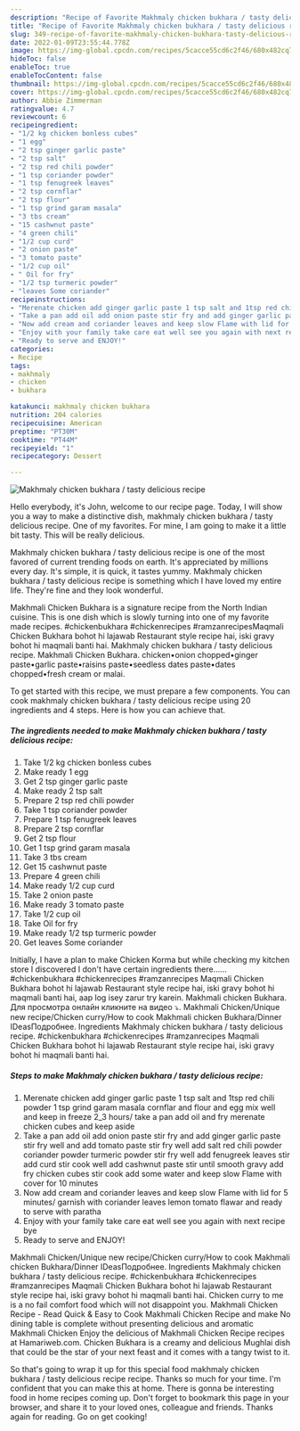 ```yaml
---
description: "Recipe of Favorite Makhmaly chicken bukhara / tasty delicious recipe"
title: "Recipe of Favorite Makhmaly chicken bukhara / tasty delicious recipe"
slug: 349-recipe-of-favorite-makhmaly-chicken-bukhara-tasty-delicious-recipe
date: 2022-01-09T23:55:44.778Z
image: https://img-global.cpcdn.com/recipes/5cacce55cd6c2f46/680x482cq70/makhmaly-chicken-bukhara-tasty-delicious-recipe-recipe-main-photo.jpg
hideToc: false
enableToc: true
enableTocContent: false
thumbnail: https://img-global.cpcdn.com/recipes/5cacce55cd6c2f46/680x482cq70/makhmaly-chicken-bukhara-tasty-delicious-recipe-recipe-main-photo.jpg
cover: https://img-global.cpcdn.com/recipes/5cacce55cd6c2f46/680x482cq70/makhmaly-chicken-bukhara-tasty-delicious-recipe-recipe-main-photo.jpg
author: Abbie Zimmerman
ratingvalue: 4.7
reviewcount: 6
recipeingredient:
- "1/2 kg chicken bonless cubes"
- "1 egg"
- "2 tsp ginger garlic paste"
- "2 tsp salt"
- "2 tsp red chili powder"
- "1 tsp coriander powder"
- "1 tsp fenugreek leaves"
- "2 tsp cornflar"
- "2 tsp flour"
- "1 tsp grind garam masala"
- "3 tbs cream"
- "15 cashwnut paste"
- "4 green chili"
- "1/2 cup curd"
- "2 onion paste"
- "3 tomato paste"
- "1/2 cup oil"
- " Oil for fry"
- "1/2 tsp turmeric powder"
- "leaves Some coriander"
recipeinstructions:
- "Merenate chicken add ginger garlic paste 1 tsp salt and 1tsp red chili powder 1 tsp grind garam masala cornflar and flour and egg mix well and keep in freeze 2_3 hours/ take a pan add oil and fry merenate chicken cubes and keep aside"
- "Take a pan add oil add onion paste stir fry and add ginger garlic paste stir fry well and add tomato paste stir fry well add salt red chili powder coriander powder turmeric powder stir fry well add fenugreek leaves stir add curd stir cook well add cashwnut paste stir until smooth gravy add fry chicken cubes stir cook add some water and keep slow Flame with cover for 10 minutes"
- "Now add cream and coriander leaves and keep slow Flame with lid for 5 minutes/ garnish with coriander leaves lemon tomato flawar and ready to serve with paratha"
- "Enjoy with your family take care eat well see you again with next recipe bye"
- "Ready to serve and ENJOY!"
categories:
- Recipe
tags:
- makhmaly
- chicken
- bukhara

katakunci: makhmaly chicken bukhara 
nutrition: 204 calories
recipecuisine: American
preptime: "PT30M"
cooktime: "PT44M"
recipeyield: "1"
recipecategory: Dessert

---
```



![Makhmaly chicken bukhara / tasty delicious recipe](https://img-global.cpcdn.com/recipes/5cacce55cd6c2f46/680x482cq70/makhmaly-chicken-bukhara-tasty-delicious-recipe-recipe-main-photo.jpg)

Hello everybody, it's John, welcome to our recipe page. Today, I will show you a way to make a distinctive dish, makhmaly chicken bukhara / tasty delicious recipe. One of my favorites. For mine, I am going to make it a little bit tasty. This will be really delicious.

Makhmaly chicken bukhara / tasty delicious recipe is one of the most favored of current trending foods on earth. It's appreciated by millions every day. It's simple, it is quick, it tastes yummy. Makhmaly chicken bukhara / tasty delicious recipe is something which I have loved my entire life. They're fine and they look wonderful.

Makhmali Chicken Bukhara is a signature recipe from the North Indian cuisine. This is one dish which is slowly turning into one of my favorite made recipes. #chickenbukhara #chickenrecipes #ramzanrecipesMaqmali Chicken Bukhara bohot hi lajawab Restaurant style recipe hai, iski gravy bohot hi maqmali banti hai. Makhmaly chicken bukhara / tasty delicious recipe. Makhmali Chicken Bukhara. chicken•onion chopped•ginger paste•garlic paste•raisins paste•seedless dates paste•dates chopped•fresh cream or malai.


To get started with this recipe, we must prepare a few components. You can cook makhmaly chicken bukhara / tasty delicious recipe using 20 ingredients and 4 steps. Here is how you can achieve that.

<!--inarticleads1-->

##### The ingredients needed to make Makhmaly chicken bukhara / tasty delicious recipe:

1. Take 1/2 kg chicken bonless cubes
1. Make ready 1 egg
1. Get 2 tsp ginger garlic paste
1. Make ready 2 tsp salt
1. Prepare 2 tsp red chili powder
1. Take 1 tsp coriander powder
1. Prepare 1 tsp fenugreek leaves
1. Prepare 2 tsp cornflar
1. Get 2 tsp flour
1. Get 1 tsp grind garam masala
1. Take 3 tbs cream
1. Get 15 cashwnut paste
1. Prepare 4 green chili
1. Make ready 1/2 cup curd
1. Take 2 onion paste
1. Make ready 3 tomato paste
1. Take 1/2 cup oil
1. Take  Oil for fry
1. Make ready 1/2 tsp turmeric powder
1. Get leaves Some coriander


Initially, I have a plan to make Chicken Korma but while checking my kitchen store I discovered I don&#39;t have certain ingredients there…… #chickenbukhara #chickenrecipes #ramzanrecipes Maqmali Chicken Bukhara bohot hi lajawab Restaurant style recipe hai, iski gravy bohot hi maqmali banti hai, aap log isey zarur try karein. Makhmali chicken Bukhara. Для просмотра онлайн кликните на видео ⤵. Makhmali Chicken/Unique new recipe/Chicken curry/How to cook Makhmali chicken Bukhara/Dinner IDeasПодробнее. Ingredients Makhmaly chicken bukhara / tasty delicious recipe. #chickenbukhara #chickenrecipes #ramzanrecipes Maqmali Chicken Bukhara bohot hi lajawab Restaurant style recipe hai, iski gravy bohot hi maqmali banti hai. 

<!--inarticleads2-->

##### Steps to make Makhmaly chicken bukhara / tasty delicious recipe:

1. Merenate chicken add ginger garlic paste 1 tsp salt and 1tsp red chili powder 1 tsp grind garam masala cornflar and flour and egg mix well and keep in freeze 2_3 hours/ take a pan add oil and fry merenate chicken cubes and keep aside
1. Take a pan add oil add onion paste stir fry and add ginger garlic paste stir fry well and add tomato paste stir fry well add salt red chili powder coriander powder turmeric powder stir fry well add fenugreek leaves stir add curd stir cook well add cashwnut paste stir until smooth gravy add fry chicken cubes stir cook add some water and keep slow Flame with cover for 10 minutes
1. Now add cream and coriander leaves and keep slow Flame with lid for 5 minutes/ garnish with coriander leaves lemon tomato flawar and ready to serve with paratha
1. Enjoy with your family take care eat well see you again with next recipe bye
1. Ready to serve and ENJOY!

Makhmali Chicken/Unique new recipe/Chicken curry/How to cook Makhmali chicken Bukhara/Dinner IDeasПодробнее. Ingredients Makhmaly chicken bukhara / tasty delicious recipe. #chickenbukhara #chickenrecipes #ramzanrecipes Maqmali Chicken Bukhara bohot hi lajawab Restaurant style recipe hai, iski gravy bohot hi maqmali banti hai. Chicken curry to me is a no fail comfort food which will not disappoint you. Makhmali Chicken Recipe - Read Quick &amp; Easy to Cook Makhmali Chicken Recipe and make No dining table is complete without presenting delicious and aromatic Makhmali Chicken Enjoy the delicious of Makhmali Chicken Recipe recipes at Hamariweb.com. Chicken Bukhara is a creamy and delicious Mughlai dish that could be the star of your next feast and it comes with a tangy twist to it. 

So that's going to wrap it up for this special food makhmaly chicken bukhara / tasty delicious recipe recipe. Thanks so much for your time. I'm confident that you can make this at home. There is gonna be interesting food in home recipes coming up. Don't forget to bookmark this page in your browser, and share it to your loved ones, colleague and friends. Thanks again for reading. Go on get cooking!
